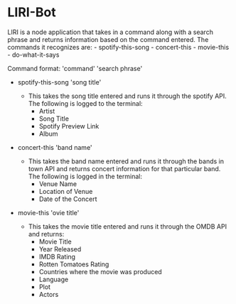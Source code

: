 # LIRI-Bot

LIRI is a node application that takes in a command along with a search phrase and returns information based on the command entered. The commands it recognizes are:
    -   spotify-this-song
    -   concert-this
    -   movie-this
    -   do-what-it-says

Command format: 'command' 'search phrase'
- spotify-this-song 'song title'
    - This takes the song title entered and runs it through the spotify API. The following is logged to the terminal:
        - Artist
        - Song Title
        - Spotify Preview Link
        - Album

- concert-this 'band name'
    -  This takes the band name entered and runs it through the bands in town API and returns concert information for that particular band. The following is logged in the terminal:
        -   Venue Name
        -   Location of Venue
        -   Date of the Concert
        

- movie-this 'ovie title'
    - This takes the movie title entered and runs it through the OMDB API and returns: 
        -   Movie Title
        -   Year Released
        -   IMDB Rating
        -   Rotten Tomatoes Rating
        -   Countries where the movie was produced
        -   Language
        -   Plot
        -   Actors
